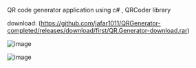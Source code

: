 QR code generator application using c# , QRCoder library

download: (https://github.com/jafar1011/QRGenerator-completed/releases/download/first/QR.Generator-download.rar)

![image](https://github.com/user-attachments/assets/6f11648f-1e47-4b3a-858d-eb7202671495)


![image](https://github.com/user-attachments/assets/1d2cdb5e-e08e-4026-bda8-9781ba93462c)

